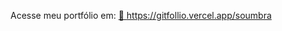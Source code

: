 
Acesse meu portfólio em: 
<a href="https://gitfollio.vercel.app/soumbra"> 🔗
  https://gitfollio.vercel.app/soumbra
</a>

<!-- GitFolio:start
{
  "gitfolio": "on",
  "name": "Franciel Silveira ",
  "email": "francielsilveiraredes@gmail.com",
  "tagline": "Full-Stack Developer",
  "avatar_url": "https://avatars.githubusercontent.com/u/84150892?v=4",
  "website": "",
  "githubUser": "soumbra",
  "linkedinUser": "",
  "about": "Prazer, meu nome é Franciel Silveira, sou graduado em Sistemas de Informação e atualmente estou em busca de uma oportunidade de trabalho na área de tecnologia da informação para conseguir me desenvolver profissionalmente e conquistar novas habilidades;",
  "showStars": false,
  "showFollowers": false,
  "followers": 16,
  "following": 21,
  "themeId": "professional",
  "tech": [
  "TypeScript",
  "Node.js",
  "Java",
  "Springboot",
  "Postgress",
  "Mongo"
],
  "projects": [
  {
    "id": 1060292163,
    "repoName": "nutri-plataform",
    "url": "https://github.com/soumbra/nutri-plataform",
    "stars": 0,
    "description": "NutriPlatform: Sistema que conecta nutricionistas e clientes através de contratos inteligentes, planos alimentares personalizados e monitoramento de progresso. Stack moderna completa.",
    "image": "https://github.com/soumbra/nutri-plataform/blob/main/docs/logo.png",
    "techs": [
      "Next.js",
      "Tailwind",
      "ShadCN/UI",
      "Node.js",
      "Express",
      "Prisma",
      "Postgress",
      "Docker"
    ],
    "deploy": "https://nutri-plataformx.vercel.app",
    "highlighted": true
  },
  {
    "id": 1038762713,
    "repoName": "rsl-system",
    "url": "https://github.com/soumbra/rsl-system",
    "stars": 0,
    "description": "RSL System - Plataforma web para Revisões Sistemáticas da Literatura em Engenharia de Software. Diferencial: visões isoladas entre revisores para evitar viés. Stack: Spring Boot + Vue 3.",
    "image": "",
    "techs": [
      "Vue",
      "TypeScript",
      "Java",
      "Springboot",
      "Docker"
    ],
    "deploy": "",
    "highlighted": false
  }
]
}
GitFolio:end -->
  
